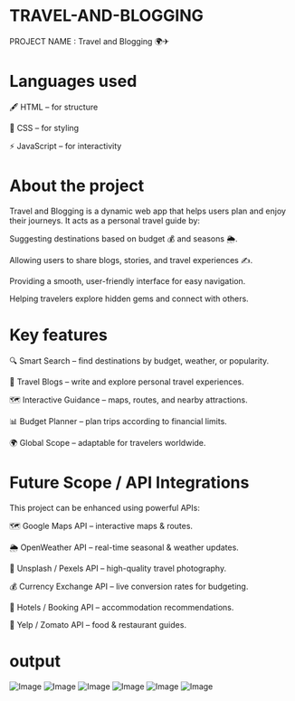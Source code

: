 # TRAVEL-AND-BLOGGING

PROJECT NAME : Travel and Blogging 🌍✈

# Languages used 

🖋 HTML – for structure

🎨 CSS – for styling

⚡ JavaScript – for interactivity


# About the project

Travel and Blogging is a dynamic web app that helps users plan and enjoy their journeys. It acts as a personal travel guide by:

Suggesting destinations based on budget 💰 and seasons 🌦.

Allowing users to share blogs, stories, and travel experiences ✍.

Providing a smooth, user-friendly interface for easy navigation.

Helping travelers explore hidden gems and connect with others.


# Key features 

🔍 Smart Search – find destinations by budget, weather, or popularity.

📖 Travel Blogs – write and explore personal travel experiences.

🗺 Interactive Guidance – maps, routes, and nearby attractions.

📊 Budget Planner – plan trips according to financial limits.

🌍 Global Scope – adaptable for travelers worldwide.


# Future Scope / API Integrations

This project can be enhanced using powerful APIs:

🗺 Google Maps API – interactive maps & routes.

🌦 OpenWeather API – real-time seasonal & weather updates.

📸 Unsplash / Pexels API – high-quality travel photography.

💰 Currency Exchange API – live conversion rates for budgeting.

🏨 Hotels / Booking API – accommodation recommendations.

🍴 Yelp / Zomato API – food & restaurant guides.

# output
![Image](https://github.com/user-attachments/assets/82226980-472c-4b6f-83aa-e14e73ae2955)
![Image](https://github.com/user-attachments/assets/4ece9cb6-fd76-4fb2-af1f-28b2d2a1dd38)
![Image](https://github.com/user-attachments/assets/d6474f52-81a1-4bad-b7f7-5eede2af6959)
![Image](https://github.com/user-attachments/assets/adc6095f-c069-4071-bca6-6ab8fb965108)
![Image](https://github.com/user-attachments/assets/824f71da-aa16-403e-bf50-9686034a69c7)
![Image](https://github.com/user-attachments/assets/6ea72ca2-ae96-4a8c-904e-9cda51fdc41d)
